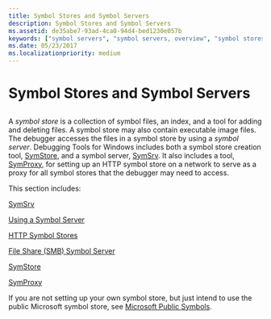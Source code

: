 ```yaml
---
title: Symbol Stores and Symbol Servers
description: Symbol Stores and Symbol Servers
ms.assetid: de35abe7-93ad-4ca0-94d4-bed1230e057b
keywords: ["symbol servers", "symbol servers, overview", "symbol stores", "symbol stores, overview", "SymSrv", "SymSrv, overview", "SymStore", "SymStore, overview"]
ms.date: 05/23/2017
ms.localizationpriority: medium
---
```


# Symbol Stores and Symbol Servers


## <span id="ddk_using_symbol_servers_and_symbol_stores_dbg"></span><span id="DDK_USING_SYMBOL_SERVERS_AND_SYMBOL_STORES_DBG"></span>


A *symbol store* is a collection of symbol files, an index, and a tool for adding and deleting files. A symbol store may also contain executable image files. The debugger accesses the files in a symbol store by using a *symbol server*. Debugging Tools for Windows includes both a symbol store creation tool, [SymStore](symstore.md), and a symbol server, [SymSrv](symsrv.md). It also includes a tool, [SymProxy](symproxy.md), for setting up an HTTP symbol store on a network to serve as a proxy for all symbol stores that the debugger may need to access.

This section includes:

[SymSrv](symsrv.md)

[Using a Symbol Server](using-a-symbol-server.md)

[HTTP Symbol Stores](http-symbol-stores.md)

[File Share (SMB) Symbol Server](file-share--smb--symbol-server.md)

[SymStore](symstore.md)

[SymProxy](symproxy.md)

If you are not setting up your own symbol store, but just intend to use the public Microsoft symbol store, see [Microsoft Public Symbols](microsoft-public-symbols.md).

 

 





